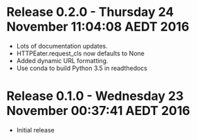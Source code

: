 # Release 0.2.0 - Thursday 24 November  11:04:08 AEDT 2016

- Lots of documentation updates.
- HTTPEater.request_cls now defaults to None
- Added dynamic URL formatting.
- Use conda to build Python 3.5 in readthedocs

# Release 0.1.0 - Wednesday 23 November  00:37:41 AEDT 2016

- Initial release


